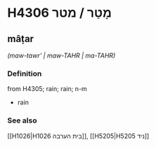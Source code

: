 # H4306 מָטַר / מטר

## mâṭar

_(maw-tawr' | maw-TAHR | ma-TAHR)_

### Definition

from H4305; rain; rain; n-m

- rain

### See also

[[H1026|H1026 בית הערבה]], [[H5205|H5205 ניד]]
